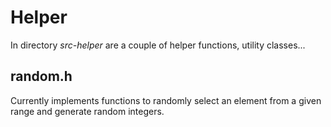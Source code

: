 # Helper

In directory *src-helper* are a couple of helper functions, utility classes...

## random.h

Currently implements functions to randomly select an element from a given range and generate random integers.